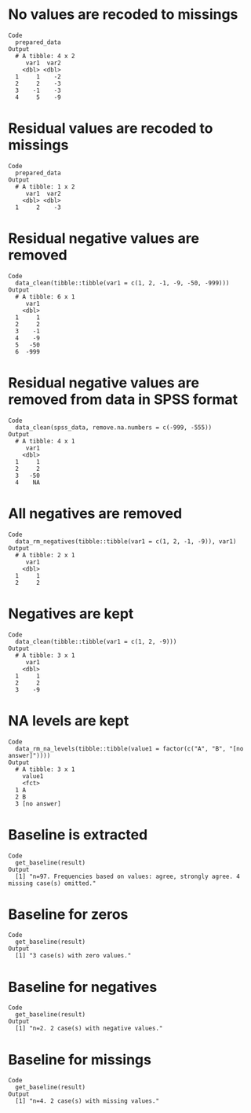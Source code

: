 # No values are recoded to missings

    Code
      prepared_data
    Output
      # A tibble: 4 x 2
         var1  var2
        <dbl> <dbl>
      1     1    -2
      2     2    -3
      3    -1    -3
      4     5    -9

# Residual values are recoded to missings

    Code
      prepared_data
    Output
      # A tibble: 1 x 2
         var1  var2
        <dbl> <dbl>
      1     2    -3

# Residual negative values are removed

    Code
      data_clean(tibble::tibble(var1 = c(1, 2, -1, -9, -50, -999)))
    Output
      # A tibble: 6 x 1
         var1
        <dbl>
      1     1
      2     2
      3    -1
      4    -9
      5   -50
      6  -999

# Residual negative values are removed from data in SPSS format

    Code
      data_clean(spss_data, remove.na.numbers = c(-999, -555))
    Output
      # A tibble: 4 x 1
         var1
        <dbl>
      1     1
      2     2
      3   -50
      4    NA

# All negatives are removed

    Code
      data_rm_negatives(tibble::tibble(var1 = c(1, 2, -1, -9)), var1)
    Output
      # A tibble: 2 x 1
         var1
        <dbl>
      1     1
      2     2

# Negatives are kept

    Code
      data_clean(tibble::tibble(var1 = c(1, 2, -9)))
    Output
      # A tibble: 3 x 1
         var1
        <dbl>
      1     1
      2     2
      3    -9

# NA levels are kept

    Code
      data_rm_na_levels(tibble::tibble(value1 = factor(c("A", "B", "[no answer]"))))
    Output
      # A tibble: 3 x 1
        value1     
        <fct>      
      1 A          
      2 B          
      3 [no answer]

# Baseline is extracted

    Code
      get_baseline(result)
    Output
      [1] "n=97. Frequencies based on values: agree, strongly agree. 4 missing case(s) omitted."

# Baseline for zeros

    Code
      get_baseline(result)
    Output
      [1] "3 case(s) with zero values."

# Baseline for negatives

    Code
      get_baseline(result)
    Output
      [1] "n=2. 2 case(s) with negative values."

# Baseline for missings

    Code
      get_baseline(result)
    Output
      [1] "n=4. 2 case(s) with missing values."

